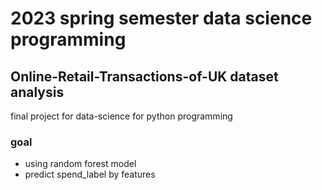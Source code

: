 # 2023 spring semester data science programming




## Online-Retail-Transactions-of-UK dataset analysis
  final project for data-science for python programming

### goal
- using random forest model
- predict spend_label by features
  
  
